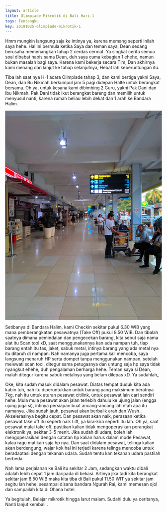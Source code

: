 ```yaml
---
layout: article
title: Olimpiade Mikrotik di Bali Hari-1
tags: Tentangku
key: 20191025-olimpiade-mikrotik-1
---
```


Hmm mungkin langsung saja ke intinya ya, karena memang seperti inilah saya hehe. Hal ini bermula ketika Saya dan teman saya, Dean sedang berusaha memenangkan tahap 2 cerdas cermat. Ya singkat cerita semua soal dibabat habis sama Dean, duh saya cuma kebagian 1 ehehe, namun bukan masalah bagi saya. Karena kami bekerja secara Tim, Dan akhirnya kami menang dan lanjut ke tahap selanjutnya, Hebat lah keberuntungan itu.
  
Tiba lah saat nya H-1 acara Olimpiade tahap 3, dan kami bertiga yakni Saya, Dean, dan Bu Nikmah berkumpul jam 5 pagi didepan Halte untuk berangkat bersama. Oh ya, untuk kesana kami dibimbing 2 Guru, yakni Pak Dani dan Ibu Nikmah. Pak Dani tidak ikut berangkat bareng dan memilih untuk menyusul nanti, karena rumah beliau lebih dekat dan 1 arah ke Bandara Halim.

<img class="image image--md" src="/image/Olimpiade Mikrotik Hari 1/IMG_20191022_054017.jpg" align="middle"/>

Setibanya di Bandara Halim, kami Checkin sekitar pukul 6.30 WIB yang mana pemberangkatan pesawatnya (Take Off) pukul 8.50 WIB. Dan tibalah saatnya dimana pemindaian dan pengecekan barang, kita sebut saja nama alat itu Scan tool xD, saat menggunakannya kan ada nampan tuh, tiap barang entah itu tas, jaket, sabuk metal, intinya barang yang ada metal nya itu ditaruh di nampan. Nah namanya juga pertama kali mencoba, saya langsung menaruh HP serta dompet tanpa menggunakan nampan, setelah melewati scan tool, ditegur sama petugasnya dan untung saja hp saya tidak nyangkut ehehe, duh pengalaman berharga hehe. Teman saya si Dean, malah ditegur karena sabuk metalnya yang belum dilepas xD. Ya sudahlah,,

Oke, kita sudah masuk didalam pesawat. Diatas tempat duduk kita ada kabin tuh, nah itu diperuntukkan untuk barang yang maksimum beratnya 7kg, nah itu untuk aturan pesawat citilink, untuk pesawat lain cari sendiri hehe. Mula mula pesawat akan jalan terlebih dahulu ke ujung jalan (engga ujung juga si), intinya persiapan buat ancang-ancang lah ntah apa itu namanya. Jika sudah jauh, pesawat akan berbalik arah dan Wush.. Akselerasinya begitu cepat. Dan pesawat akan naik, perasaan ketika pesawat take off itu seperti naik Lift, ya kira-kira seperti itu lah. Oh ya, saat pesawat mulai take off, pastikan kalian tidak mengoperasikan perangkat elektronik ya, sekitar 3-5 menit. Jika sudah di udara, boleh lah mengoperasikan dengan catatan hp kalian harus dalam mode Pesawat, kalau ragu matikan saja hp nya. Dan saat didalam pesawat, telinga kalian akan berdengung, wajar kok hal ini terjadi karena telinga mencoba untuk beradaptasi dengan tekanan udara. Sudah tentu kan tekanan udara pastilah berbeda.

Nah lama perjalanan ke Bali itu sekitar 2 Jam, sedangkan waktu dibali adalah lebih cepat 1 jam daripada di bekasi. Artinya jika tadi kita berangkat sekitar jam 8.50 WIB maka kita tiba di Bali pukul 11.50 WIT ya sekitar jam segitu lah hehe, sesampai disana bandara Ngurah Rai, kami memesan ojol dan sampailah kita di Ohana hotel.

Ya begitulah, Belajar mikrotik hingga larut malam. Sudahi dulu ya ceritanya, Nanti lanjut kembali..
